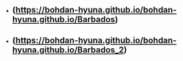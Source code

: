 -   ## (https://bohdan-hyuna.github.io/bohdan-hyuna.github.io/Barbados)
-   ## (https://bohdan-hyuna.github.io/bohdan-hyuna.github.io/Barbados_2)